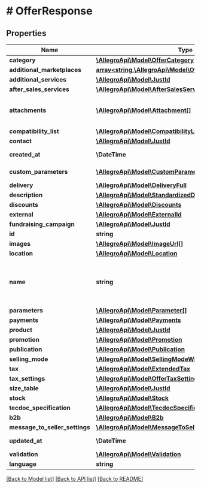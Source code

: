 # # OfferResponse

## Properties

Name | Type | Description | Notes
------------ | ------------- | ------------- | -------------
**category** | [**\AllegroApi\Model\OfferCategory**](OfferCategory.md) |  | [optional]
**additional_marketplaces** | [**array<string,\AllegroApi\Model\OfferAdditionalMarketplace>**](OfferAdditionalMarketplace.md) | Settings for each additional marketplace. | [optional]
**additional_services** | [**\AllegroApi\Model\JustId**](JustId.md) |  | [optional]
**after_sales_services** | [**\AllegroApi\Model\AfterSalesServices**](AfterSalesServices.md) |  | [optional]
**attachments** | [**\AllegroApi\Model\Attachment[]**](Attachment.md) | List of offer attachments. You can attach up to 7 files to the offer – one per each attachment type as described in &lt;a href&#x3D;\&quot;/documentation/#operation/createOfferAttachmentUsingPOST\&quot; target&#x3D;\&quot;_blank\&quot;&gt;uploading offer attachments flow&lt;/a&gt;. | [optional]
**compatibility_list** | [**\AllegroApi\Model\CompatibilityList**](CompatibilityList.md) |  | [optional]
**contact** | [**\AllegroApi\Model\JustId**](JustId.md) |  | [optional]
**created_at** | **\DateTime** | Creation date: Format (ISO 8601) - yyyy-MM-dd&#39;T&#39;HH:mm:ss.SSSZ. Cannot be modified. | [optional]
**custom_parameters** | [**\AllegroApi\Model\CustomParameter[]**](CustomParameter.md) | List of custom parameters. You can add up to 4 custom parameters, each containing exactly one value. | [optional]
**delivery** | [**\AllegroApi\Model\DeliveryFull**](DeliveryFull.md) |  | [optional]
**description** | [**\AllegroApi\Model\StandardizedDescription**](StandardizedDescription.md) |  | [optional]
**discounts** | [**\AllegroApi\Model\Discounts**](Discounts.md) |  | [optional]
**external** | [**\AllegroApi\Model\ExternalId**](ExternalId.md) |  | [optional]
**fundraising_campaign** | [**\AllegroApi\Model\JustId**](JustId.md) |  | [optional]
**id** | **string** |  | [optional]
**images** | [**\AllegroApi\Model\ImageUrl[]**](ImageUrl.md) |  | [optional]
**location** | [**\AllegroApi\Model\Location**](Location.md) |  | [optional]
**name** | **string** | Name (title) of an offer. Length cannot be more than 50 characters. Read more: &lt;a href&#x3D;\&quot;../../tutorials/jak-jednym-requestem-wystawic-oferte-powiazana-z-produktem-D7Kj9gw4xFA#tytul-oferty\&quot; target&#x3D;\&quot;_blank\&quot;&gt;PL&lt;/a&gt;  / &lt;a href&#x3D;\&quot;../../tutorials/list-offer-assigned-product-one-request-D7Kj9M71Bu6#offer-title\&quot; target&#x3D;\&quot;_blank\&quot;&gt;EN&lt;/a&gt; . |
**parameters** | [**\AllegroApi\Model\Parameter[]**](Parameter.md) |  | [optional]
**payments** | [**\AllegroApi\Model\Payments**](Payments.md) |  | [optional]
**product** | [**\AllegroApi\Model\JustId**](JustId.md) |  | [optional]
**promotion** | [**\AllegroApi\Model\Promotion**](Promotion.md) |  | [optional]
**publication** | [**\AllegroApi\Model\Publication**](Publication.md) |  | [optional]
**selling_mode** | [**\AllegroApi\Model\SellingModeWithNetPrice**](SellingModeWithNetPrice.md) |  | [optional]
**tax** | [**\AllegroApi\Model\ExtendedTax**](ExtendedTax.md) |  | [optional]
**tax_settings** | [**\AllegroApi\Model\OfferTaxSettings**](OfferTaxSettings.md) |  | [optional]
**size_table** | [**\AllegroApi\Model\JustId**](JustId.md) |  | [optional]
**stock** | [**\AllegroApi\Model\Stock**](Stock.md) |  | [optional]
**tecdoc_specification** | [**\AllegroApi\Model\TecdocSpecification**](TecdocSpecification.md) |  | [optional]
**b2b** | [**\AllegroApi\Model\B2b**](B2b.md) |  | [optional]
**message_to_seller_settings** | [**\AllegroApi\Model\MessageToSellerSettings**](MessageToSellerSettings.md) |  | [optional]
**updated_at** | **\DateTime** | Last update date: Format (ISO 8601) - yyyy-MM-dd&#39;T&#39;HH:mm:ss.SSSZ. Cannot be modified | [optional]
**validation** | [**\AllegroApi\Model\Validation**](Validation.md) |  | [optional]
**language** | **string** | Declared base language of the offer. | [optional]

[[Back to Model list]](../../README.md#models) [[Back to API list]](../../README.md#endpoints) [[Back to README]](../../README.md)
